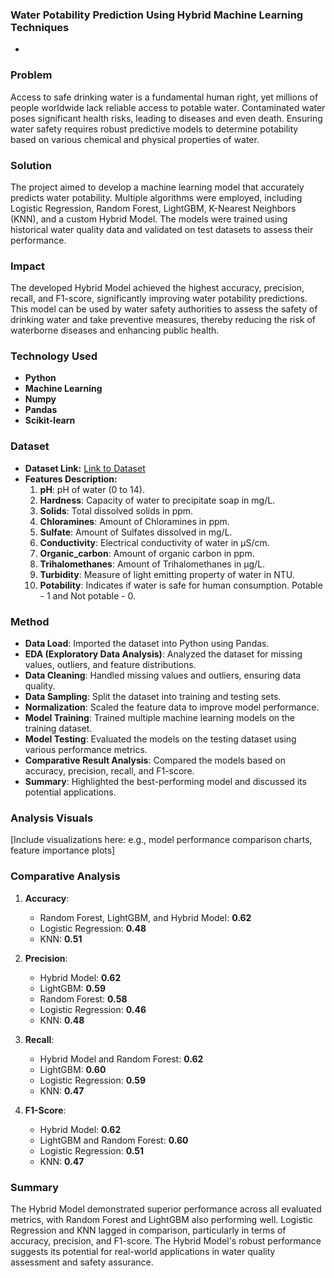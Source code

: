 ### **Water Potability Prediction Using Hybrid Machine Learning Techniques**

-

### **Problem**
Access to safe drinking water is a fundamental human right, yet millions of people worldwide lack reliable access to potable water. Contaminated water poses significant health risks, leading to diseases and even death. Ensuring water safety requires robust predictive models to determine potability based on various chemical and physical properties of water. 

### **Solution**
The project aimed to develop a machine learning model that accurately predicts water potability. Multiple algorithms were employed, including Logistic Regression, Random Forest, LightGBM, K-Nearest Neighbors (KNN), and a custom Hybrid Model. The models were trained using historical water quality data and validated on test datasets to assess their performance.

### **Impact**
The developed Hybrid Model achieved the highest accuracy, precision, recall, and F1-score, significantly improving water potability predictions. This model can be used by water safety authorities to assess the safety of drinking water and take preventive measures, thereby reducing the risk of waterborne diseases and enhancing public health.

### **Technology Used**
- **Python**
- **Machine Learning**
- **Numpy**
- **Pandas**
- **Scikit-learn**

### **Dataset**
- **Dataset Link:** [Link to Dataset](#)
- **Features Description:**
  1. **pH**: pH of water (0 to 14).
  2. **Hardness**: Capacity of water to precipitate soap in mg/L.
  3. **Solids**: Total dissolved solids in ppm.
  4. **Chloramines**: Amount of Chloramines in ppm.
  5. **Sulfate**: Amount of Sulfates dissolved in mg/L.
  6. **Conductivity**: Electrical conductivity of water in μS/cm.
  7. **Organic_carbon**: Amount of organic carbon in ppm.
  8. **Trihalomethanes**: Amount of Trihalomethanes in μg/L.
  9. **Turbidity**: Measure of light emitting property of water in NTU.
  10. **Potability**: Indicates if water is safe for human consumption. Potable - 1 and Not potable - 0.

### **Method**
- **Data Load**: Imported the dataset into Python using Pandas.
- **EDA (Exploratory Data Analysis)**: Analyzed the dataset for missing values, outliers, and feature distributions.
- **Data Cleaning**: Handled missing values and outliers, ensuring data quality.
- **Data Sampling**: Split the dataset into training and testing sets.
- **Normalization**: Scaled the feature data to improve model performance.
- **Model Training**: Trained multiple machine learning models on the training dataset.
- **Model Testing**: Evaluated the models on the testing dataset using various performance metrics.
- **Comparative Result Analysis**: Compared the models based on accuracy, precision, recall, and F1-score.
- **Summary**: Highlighted the best-performing model and discussed its potential applications.

### **Analysis Visuals**
[Include visualizations here: e.g., model performance comparison charts, feature importance plots]

### **Comparative Analysis**
1. **Accuracy**:
   - Random Forest, LightGBM, and Hybrid Model: **0.62**
   - Logistic Regression: **0.48**
   - KNN: **0.51**

2. **Precision**:
   - Hybrid Model: **0.62**
   - LightGBM: **0.59**
   - Random Forest: **0.58**
   - Logistic Regression: **0.46**
   - KNN: **0.48**

3. **Recall**:
   - Hybrid Model and Random Forest: **0.62**
   - LightGBM: **0.60**
   - Logistic Regression: **0.59**
   - KNN: **0.47**

4. **F1-Score**:
   - Hybrid Model: **0.62**
   - LightGBM and Random Forest: **0.60**
   - Logistic Regression: **0.51**
   - KNN: **0.47**

### **Summary**
The Hybrid Model demonstrated superior performance across all evaluated metrics, with Random Forest and LightGBM also performing well. Logistic Regression and KNN lagged in comparison, particularly in terms of accuracy, precision, and F1-score. The Hybrid Model's robust performance suggests its potential for real-world applications in water quality assessment and safety assurance.

